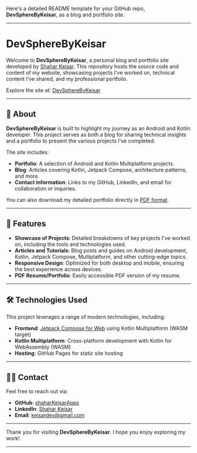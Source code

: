 Here's a detailed README template for your GitHub repo, **DevSphereByKeisar**, as a blog and portfolio site.

---

# DevSphereByKeisar

Welcome to **DevSphereByKeisar**, a personal blog and portfolio site developed by [Shahar Keisar](https://www.linkedin.com/in/shahar-keisar-8898a31ab). This repository hosts the source code and content of my website, showcasing projects I've worked on, technical content I've shared, and my professional portfolio.

Explore the site at: [DevSphereByKeisar](https://shaharkeisarapps.github.io/DevSphereByKeisar/)

---

## 📝 About

**DevSphereByKeisar** is built to highlight my journey as an Android and Kotlin developer. This project serves as both a blog for sharing technical insights and a portfolio to present the various projects I've completed.

The site includes:
- **Portfolio**: A selection of Android and Kotlin Multiplatform projects.
- **Blog**: Articles covering Kotlin, Jetpack Compose, architecture patterns, and more.
- **Contact Information**: Links to my GitHub, LinkedIn, and email for collaboration or inquiries.

You can also download my detailed portfolio directly in [PDF format]([https://github.com/shaharKeisarApps/DevSphereByKeisar/blob/main/portfolio.pdf](https://shaharkeisarapps.github.io/DevSphereByKeisar/composeResources/devspherebykeisar.composeapp.generated.resources/files/shahar_keisar_resume.pdf)).

---

## 🎯 Features

- **Showcase of Projects**: Detailed breakdowns of key projects I've worked on, including the tools and technologies used.
- **Articles and Tutorials**: Blog posts and guides on Android development, Kotlin, Jetpack Compose, Multiplatform, and other cutting-edge topics.
- **Responsive Design**: Optimized for both desktop and mobile, ensuring the best experience across devices.
- **PDF Resume/Portfolio**: Easily accessible PDF version of my resume.

---

## 🛠️ Technologies Used

This project leverages a range of modern technologies, including:

- **Frontend**: [Jetpack Compose for Web](https://github.com/JetBrains/compose-multiplatform) using Kotlin Multiplatform (WASM target)
- **Kotlin Multiplatform**: Cross-platform development with Kotlin for WebAssembly (WASM)
- **Hosting**: GitHub Pages for static site hosting

---

## 👨‍💻 Contact

Feel free to reach out via:
- **GitHub**: [shaharKeisarApps](https://github.com/shaharKeisarApps)
- **LinkedIn**: [Shahar Keisar](https://www.linkedin.com/in/shahar-keisar-8898a31ab/)
- **Email**: keisardev@gmail.com

---

Thank you for visiting **DevSphereByKeisar**. I hope you enjoy exploring my work!

---
